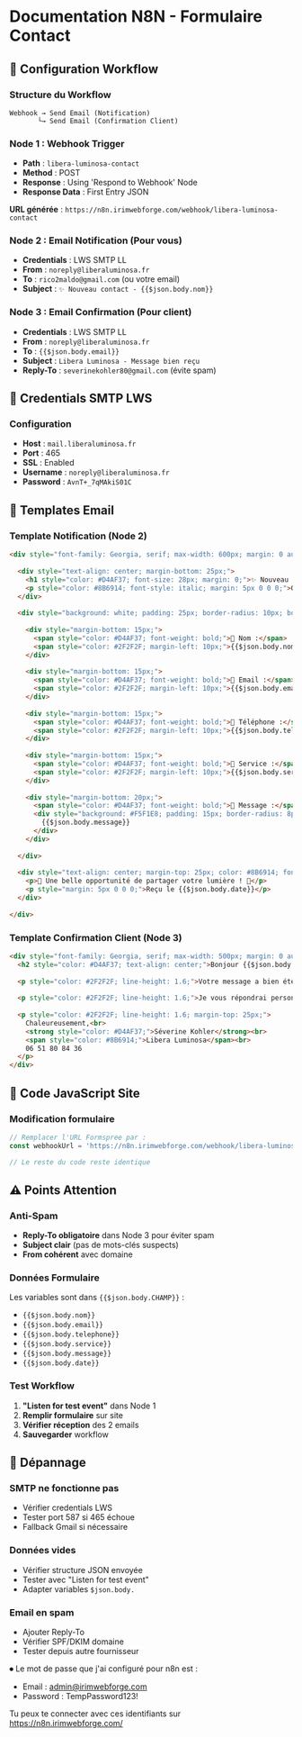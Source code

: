 # Documentation N8N - Formulaire Contact

## 🎯 Configuration Workflow

### Structure du Workflow
```
Webhook → Send Email (Notification) 
       └→ Send Email (Confirmation Client)
```

### Node 1 : Webhook Trigger
- **Path** : `libera-luminosa-contact`
- **Method** : POST
- **Response** : Using 'Respond to Webhook' Node
- **Response Data** : First Entry JSON

**URL générée** : `https://n8n.irimwebforge.com/webhook/libera-luminosa-contact`

### Node 2 : Email Notification (Pour vous)
- **Credentials** : LWS SMTP LL
- **From** : `noreply@liberaluminosa.fr`
- **To** : `rico2maldo@gmail.com` (ou votre email)
- **Subject** : `✨ Nouveau contact - {{$json.body.nom}}`

### Node 3 : Email Confirmation (Pour client)
- **Credentials** : LWS SMTP LL  
- **From** : `noreply@liberaluminosa.fr`
- **To** : `{{$json.body.email}}`
- **Subject** : `Libera Luminosa - Message bien reçu`
- **Reply-To** : `severinekohler80@gmail.com` (évite spam)

## 🔧 Credentials SMTP LWS

### Configuration
- **Host** : `mail.liberaluminosa.fr`
- **Port** : 465
- **SSL** : Enabled
- **Username** : `noreply@liberaluminosa.fr`
- **Password** : `AvnT+_7qMAkiS01C`

## 📧 Templates Email

### Template Notification (Node 2)
```html
<div style="font-family: Georgia, serif; max-width: 600px; margin: 0 auto; background: linear-gradient(135deg, #F5F1E8 0%, #FEFEFE 100%); padding: 30px; border-radius: 15px;">
  
  <div style="text-align: center; margin-bottom: 25px;">
    <h1 style="color: #D4AF37; font-size: 28px; margin: 0;">✨ Nouveau contact Libera Luminosa ✨</h1>
    <p style="color: #8B6914; font-style: italic; margin: 5px 0 0 0;">Quelqu'un souhaite découvrir votre univers</p>
  </div>
  
  <div style="background: white; padding: 25px; border-radius: 10px; border-left: 4px solid #D4AF37; box-shadow: 0 2px 10px rgba(0,0,0,0.1);">
    
    <div style="margin-bottom: 15px;">
      <span style="color: #D4AF37; font-weight: bold;">🌸 Nom :</span>
      <span style="color: #2F2F2F; margin-left: 10px;">{{$json.body.nom}}</span>
    </div>
    
    <div style="margin-bottom: 15px;">
      <span style="color: #D4AF37; font-weight: bold;">📧 Email :</span>
      <span style="color: #2F2F2F; margin-left: 10px;">{{$json.body.email}}</span>
    </div>
    
    <div style="margin-bottom: 15px;">
      <span style="color: #D4AF37; font-weight: bold;">📱 Téléphone :</span>
      <span style="color: #2F2F2F; margin-left: 10px;">{{$json.body.telephone}}</span>
    </div>
    
    <div style="margin-bottom: 15px;">
      <span style="color: #D4AF37; font-weight: bold;">🌿 Service :</span>
      <span style="color: #2F2F2F; margin-left: 10px;">{{$json.body.service}}</span>
    </div>
    
    <div style="margin-bottom: 20px;">
      <span style="color: #D4AF37; font-weight: bold;">💌 Message :</span>
      <div style="background: #F5F1E8; padding: 15px; border-radius: 8px; margin-top: 8px; color: #2F2F2F; line-height: 1.6;">
        {{$json.body.message}}
      </div>
    </div>
    
  </div>
  
  <div style="text-align: center; margin-top: 25px; color: #8B6914; font-size: 14px;">
    <p>💫 Une belle opportunité de partager votre lumière ! 💫</p>
    <p style="margin: 5px 0 0 0;">Reçu le {{$json.body.date}}</p>
  </div>
  
</div>
```

### Template Confirmation Client (Node 3)
```html
<div style="font-family: Georgia, serif; max-width: 500px; margin: 0 auto; background: #F5F1E8; padding: 25px; border-radius: 15px;">
  <h2 style="color: #D4AF37; text-align: center;">Bonjour {{$json.body.nom}} ✨</h2>
  
  <p style="color: #2F2F2F; line-height: 1.6;">Votre message a bien été reçu.</p>
  
  <p style="color: #2F2F2F; line-height: 1.6;">Je vous répondrai personnellement <strong>dans les 24 heures</strong>.</p>
  
  <p style="color: #2F2F2F; line-height: 1.6; margin-top: 25px;">
    Chaleureusement,<br>
    <strong style="color: #D4AF37;">Séverine Kohler</strong><br>
    <span style="color: #8B6914;">Libera Luminosa</span><br>
    06 51 80 84 36
  </p>
</div>
```

## 🚀 Code JavaScript Site

### Modification formulaire
```javascript
// Remplacer l'URL Formspree par :
const webhookUrl = 'https://n8n.irimwebforge.com/webhook/libera-luminosa-contact';

// Le reste du code reste identique
```

## ⚠️ Points Attention

### Anti-Spam
- **Reply-To obligatoire** dans Node 3 pour éviter spam
- **Subject clair** (pas de mots-clés suspects)
- **From cohérent** avec domaine

### Données Formulaire
Les variables sont dans `{{$json.body.CHAMP}}` :
- `{{$json.body.nom}}`
- `{{$json.body.email}}`  
- `{{$json.body.telephone}}`
- `{{$json.body.service}}`
- `{{$json.body.message}}`
- `{{$json.body.date}}`

### Test Workflow
1. **"Listen for test event"** dans Node 1
2. **Remplir formulaire** sur site
3. **Vérifier réception** des 2 emails
4. **Sauvegarder** workflow

## 🔧 Dépannage

### SMTP ne fonctionne pas
- Vérifier credentials LWS
- Tester port 587 si 465 échoue
- Fallback Gmail si nécessaire

### Données vides
- Vérifier structure JSON envoyée
- Tester avec "Listen for test event"
- Adapter variables `$json.body.`

### Email en spam
- Ajouter Reply-To
- Vérifier SPF/DKIM domaine
- Tester depuis autre fournisseur

⏺ Le mot de passe que j'ai configuré pour n8n est :

  - Email : admin@irimwebforge.com
  - Password : TempPassword123!

  Tu peux te connecter avec ces identifiants sur
  https://n8n.irimwebforge.com/